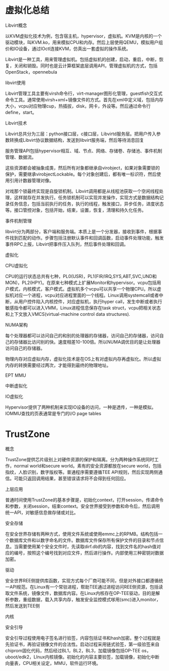 # 虚拟化总结

Libvirt概念

以KVM虚拟化技术为例，包含宿主机，hypervisor，虚拟机。KVM是内核的一个驱动模块，叫KVM.ko，用来模拟CPU和内存。然后上层使用QEMU，模拟用户组价和IO设备，通过IOctl连接KVM，仿真出一套虚拟的操作系统。

Libvirt是一种工具，用来管理虚拟机。包括虚拟机的创建，启动，重启，中断，恢复，关闭和销毁。同时也是云计算框架底层调用API，管理虚拟机的方式，包括OpenStack，opennebula

libvirt使用

Libvirt管理工具主要有virsh命令行，virt-manager图形化管理，guestfish交互式命令工具。通常使用virsh+xml+镜像文件的方式。首先在xml中定义域，包括内存大小，vcpu对应物理cup，热插拔，disk，网卡，外设等。然后通过命令行define，start。

Libvirt技术

Libvirt总共分为三层：python接口层，c接口层，Libvirtd服务层。把用户传入参数转换成Libvirt协议数据结构，发送到libvirt服务端，然后等待消息回复

服务管理API包括hypervisor相互、域、节点、网络、存储卷、存储池、事件机制管理、数据流。

这些资源都会被抽象成类，然后所有对象都继承自virobject，如果对象需要锁的保护，需要继承virobjectLockable。每个对象创建后，都有唯一标识符，然后使用引用计数器管理对像。

对戏那个锁最终实现是自旋锁机制。Libvirt调用都是从线程池获取一个空闲线程处理，这样就存在并发执行。任务锁机制可以实现并发操作，实现方式是数据结构记录任务信息，包括当前执行的任务，执行的线程，触发接口，异步任务，进度状态等。接口管控对象，包括开始，结束，设置，恢复，清理和持久化任务。

事件机制管理

libvirt分为两部分，客户端和服务端。本质上是一个分发器，接收到事件，根据事件找到匹配的动作。步骤包括注册默认事件和回调函数，启动事件处理功能，触发事件RPC上报，Libvirt把事件压入队列，然后事件处理和回调。



虚拟化

CPU虚拟化

CPU的运行状态总共有七种，PL0(USR)，PL1(FIR/IRQ,SYS,ABT,SVC,UND和MON)，PL2(HPY)。在原来七种模式上扩展Monitor和hypervisor。vcpu包括用户模式，内核模式，客户模式。虚拟机多个vcpu可以共享一个物理CPU。所以虚拟机对应一个进程，vcpu对应进程里面的一个线程。Linux调用systemcall或者中断，从用户控件陷入内核控件，对应虚拟机，执行hyper call，发生中断或者执行敏感指令都可以进入VMM，Linux进程信息保存在task struct，vcpu把相关状态和上下文放入VMCS(virtual-machine control data structures).

NUMA架构

每个处理器都可以访问自己的和别的处理器的存储器，访问自己的存储器，访问自己的存储器比访问别的快。速度相差10-100倍。所以NUMA调优目的是让处理器访问自己的存储器。

物理内存对应虚拟内存，虚拟化技术是在OS上有对虚拟内存再虚拟化。所以虚拟内存的转换需要经过两次，才能得到最终的物理地址。

EPT MMU

中断虚拟化

IO虚拟化

Hypervisor提供了两种机制来实现IO设备的访问，一种是透传，一种是模拟。IOMMU查找的页表通常是专门的I/O page tables

# TrustZone

概念

TrustZone提供芯片级别上对硬件资源的保护和隔离。分为两种操作系统同时工作，normal world和secure world。素有的安全资源都放在secure world，包括指纹，人脸识别，数字版权等。普通程序需要遵循TEE API规则，然后实现两侧通信。可能只返回调用结果，甚至错误请求将不会得到任何回应。

上层应用

普通时间使用TrustZone的基本步骤是，初始化context，打开session，传递命令和参数，关闭session，结束context。安全世界接受到参数和命令后，然后调用统一API，对敏感信息做存储或对比。

安全存储

在安全世界存储有两种方式，使用文件系统或使用emmc上的RPMB。结构包括一个数据库文件和以数字命名的文件。数据库文件保存所有保护文件的目录和节点信息。当需要使用某个安全文件时，先读取dirf.db的内容，找到文件名的hash值对应的编号，按照这个编号找到对应文件，然后进行操作。内部使用三种密钥对数据加密。

驱动

安全世界REE侧提供库函数，实现方式每个厂商可能不同，但是对外接口都遵循统一API规范。在Linux有一个常驻进程，帮助TEE通过进程访问REE侧资源，包括读取文件系统，镜像文件，数据库内容。在Linux内核存在OP-TEE驱动，目的是解析参数，重组数据，载入共享内存，触发安全监控模式嗲用(smc)进入monitor，然后发送到TEE侧

内核

安全引导

安全引导过程使用电子签名进行验签，内容包括证书和hash加密。整个过程就是先验证书，再验证镜像文件的合法性。启动过程采用链式验签，第一级验签来自chiprom固化代码，然后经过BL1，BL2，BL3，加载镜像包括OP-TEE os，uboot/edk2，LInux内核镜像。初始化的内容主要验签，加载镜像，初始化中断向量表，CPU相关设定，MMU，软件运行环境。

